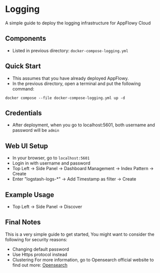# Logging
A simple guide to deploy the logging infrastructure for AppFlowy Cloud

## Components
- Listed in previous directory: `docker-compose-logging.yml`

## Quick Start
- This assumes that you have already deployed AppFlowy.
- In the previous directory, open a terminal and put the following command:
```
docker compose --file docker-compose-logging.yml up -d
```

## Credentials
- After deployment, when you go to localhost:5601, both username and password will be `admin`

## Web UI Setup
- In your browser, go to `localhost:5601`
- Login in with username and password
- Top Left -> Side Panel -> Dashboard Management -> Index Pattern -> Create
- Enter "logstash-logs-*" -> Add Timestamp as filter -> Create

## Example Usage
- Top Left -> Side Panel -> Discover

## Final Notes
This is a very simple guide to get started,
You might want to consider the following for security reasons:
- Changing default password
- Use Https protocol instead
- Clustering
For more information, go to Opensearch official website to find out more: [Opensearch](https://opensearch.org/docs/latest/security/configuration/security-admin/)

